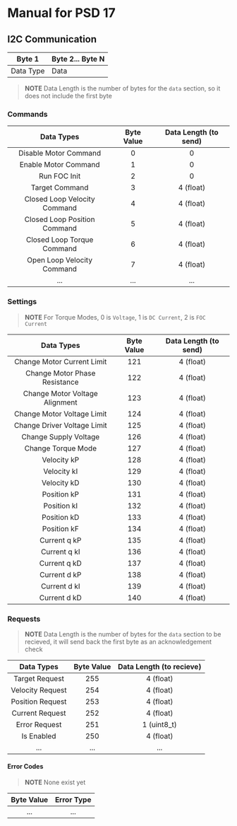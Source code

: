 # Manual for PSD 17

## I2C Communication

| Byte 1 | Byte 2... Byte N |
| --- | --- |
| Data Type | Data |

> **NOTE** Data Length is the number of bytes for the `data` section, so it does not include the first byte

### Commands 
| Data Types | Byte Value | Data Length (to send) |
| :---: | :---: | :---: |
| Disable Motor Command | 0 | 0 |
| Enable Motor Command | 1 | 0 |
| Run FOC Init | 2 | 0 |
| Target Command | 3 | 4 (float) |
| Closed Loop Velocity Command | 4 | 4 (float) |  
| Closed Loop Position Command | 5 | 4 (float) |
| Closed Loop Torque Command | 6 | 4 (float) |
| Open Loop Velocity Command | 7 | 4 (float) |
| ... | ... | ... |

### Settings 

> **NOTE** For Torque Modes, 0 is `Voltage`, 1 is `DC Current`, 2 is `FOC Current`

| Data Types | Byte Value | Data Length (to send) |
| :---: | :---: | :---: |
| Change Motor Current Limit | 121 | 4 (float) |
| Change Motor Phase Resistance | 122 | 4 (float) |
| Change Motor Voltage Alignment | 123 | 4 (float) |
| Change Motor Voltage Limit | 124 | 4 (float) |
| Change Driver Voltage Limit | 125 | 4 (float) |
| Change Supply Voltage | 126 | 4 (float) |
| Change Torque Mode | 127 | 4 (float) | 
| Velocity kP | 128 | 4 (float) |
| Velocity kI | 129 | 4 (float) |
| Velocity kD | 130 | 4 (float) |
| Position kP | 131 | 4 (float) |
| Position kI | 132 | 4 (float) |
| Position kD | 133 | 4 (float) |
| Position kF | 134 | 4 (float) |
| Current q kP | 135 | 4 (float) |
| Current q kI | 136 | 4 (float) |
| Current q kD | 137 | 4 (float) |
| Current d kP | 138 | 4 (float) |
| Current d kI | 139 | 4 (float) |
| Current d kD | 140 | 4 (float) |

### Requests

> **NOTE** Data Length is the number of bytes for the `data` section to be recieved, it will send back the first byte as an acknowledgement check

| Data Types | Byte Value | Data Length (to recieve) |
| :---: | :---: | :---: |
| Target Request | 255 | 4 (float) |
| Velocity Request | 254 | 4 (float) |
| Position Request | 253 |  4 (float) |
| Current Request | 252 | 4 (float) |
| Error Request | 251 | 1 (uint8_t) |
| Is Enabled | 250 | 4 (float) |
| ... | ... | ... |

#### Error Codes

> **NOTE** None exist yet

| Byte Value | Error Type |
| :---: | :---: |
| ... | ... |
